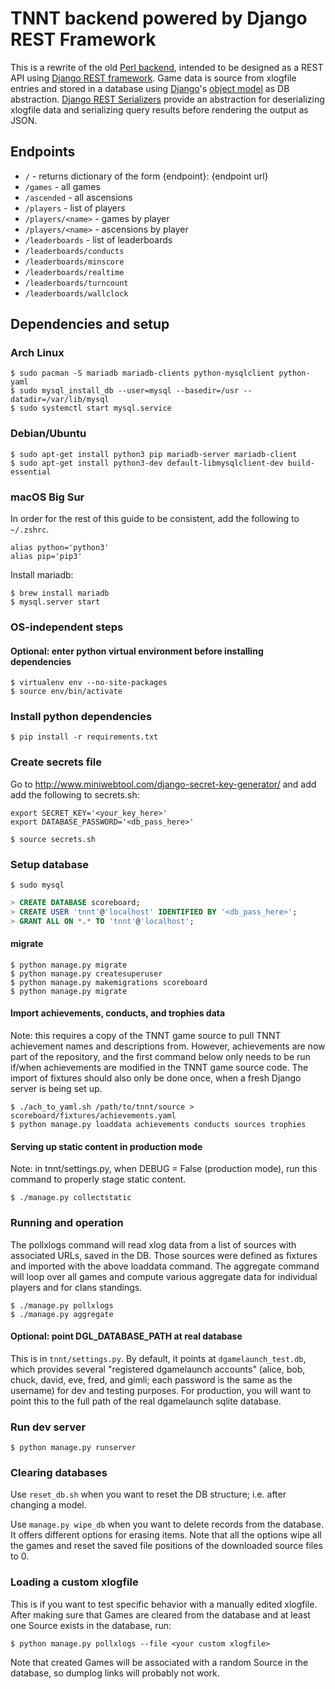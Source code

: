 # TNNT backend powered by Django REST Framework
This is a rewrite of the old
[Perl backend](https://github.com/tnnt-devteam/tnnt-backend), intended to be
designed as a REST API using
[Django REST framework](https://www.django-rest-framework.org/). Game data is
source from xlogfile entries and stored in a database using
[Django](https://www.djangoproject.com/)'s
[object model](https://docs.djangoproject.com/en/3.2/topics/db/models/) as DB
abstraction.
[Django REST Serializers](https://www.django-rest-framework.org/api-guide/serializers/)
provide an abstraction for deserializing xlogfile data and serializing query
results before rendering the output as JSON.

## Endpoints
 - `/` - returns dictionary of the form {endpoint}: {endpoint url}
 - `/games` - all games
 - `/ascended` - all ascensions
 - `/players` - list of players
 - `/players/<name>` - games by player <name>
 - `/players/<name>` - ascensions by player <name>
 - `/leaderboards` - list of leaderboards
 - `/leaderboards/conducts`
 - `/leaderboards/minscore`
 - `/leaderboards/realtime`
 - `/leaderboards/turncount`
 - `/leaderboards/wallclock`

## Dependencies and setup

### Arch Linux
```shell
$ sudo pacman -S mariadb mariadb-clients python-mysqlclient python-yaml
$ sudo mysql_install_db --user=mysql --basedir=/usr --datadir=/var/lib/mysql
$ sudo systemctl start mysql.service
```

### Debian/Ubuntu
```shell
$ sudo apt-get install python3 pip mariadb-server mariadb-client
$ sudo apt-get install python3-dev default-libmysqlclient-dev build-essential
```

### macOS Big Sur
In order for the rest of this guide to be consistent, add the following to `~/.zshrc`.
```shell
alias python='python3'
alias pip='pip3'
```
Install mariadb:
```shell
$ brew install mariadb
$ mysql.server start
```

### OS-independent steps
#### Optional: enter python virtual environment before installing dependencies
```shell
$ virtualenv env --no-site-packages
$ source env/bin/activate
```

### Install python dependencies
`$ pip install -r requirements.txt`

### Create secrets file
Go to http://www.miniwebtool.com/django-secret-key-generator/ and add add the
following to secrets.sh:
```shell
export SECRET_KEY='<your_key_here>'
export DATABASE_PASSWORD='<db_pass_here>'
```
`$ source secrets.sh`

### Setup database
`$ sudo mysql`
```sql
> CREATE DATABASE scoreboard;
> CREATE USER 'tnnt'@'localhost' IDENTIFIED BY '<db_pass_here>';
> GRANT ALL ON *.* TO 'tnnt'@'localhost';
```
#### migrate
```shell
$ python manage.py migrate
$ python manage.py createsuperuser
$ python manage.py makemigrations scoreboard
$ python manage.py migrate
```

#### Import achievements, conducts, and trophies data
Note: this requires a copy of the TNNT game source to pull TNNT achievement
names and descriptions from. However, achievements are now part of the repository,
and the first command below only needs to be run if/when achievements are modified
in the TNNT game source code. The import of fixtures should also only be done once,
when a fresh Django server is being set up.
```shell
$ ./ach_to_yaml.sh /path/to/tnnt/source > scoreboard/fixtures/achievements.yaml
$ python manage.py loaddata achievements conducts sources trophies
```

#### Serving up static content in production mode
Note: in tnnt/settings.py, when DEBUG = False (production mode), run this command
to properly stage static content.
```shell
$ ./manage.py collectstatic
```

### Running and operation
The pollxlogs command will read xlog data from a list of sources with associated URLs,
saved in the DB. Those sources were defined as fixtures and imported with the above
loaddata command. The aggregate command will loop over all games and compute various
aggregate data for individual players and for clans standings.
```shell
$ ./manage.py pollxlogs
$ ./manage.py aggregate
```

#### Optional: point DGL\_DATABASE\_PATH at real database
This is in `tnnt/settings.py`. By default, it points at `dgamelaunch_test.db`,
which provides several "registered dgamelaunch accounts" (alice, bob, chuck,
david, eve, fred, and gimli; each password is the same as the username) for
dev and testing purposes. For production, you will want to point this to the
full path of the real dgamelaunch sqlite database.

### Run dev server
`$ python manage.py runserver`

### Clearing databases
Use `reset_db.sh` when you want to reset the DB structure; i.e. after changing a
model.

Use `manage.py wipe_db` when you want to delete records from the database. It
offers different options for erasing items. Note that all the options wipe all
the games and reset the saved file positions of the downloaded source files to
0.

### Loading a custom xlogfile
This is if you want to test specific behavior with a manually edited xlogfile.
After making sure that Games are cleared from the database and at least one
Source exists in the database, run:

`$ python manage.py pollxlogs --file <your custom xlogfile>`

Note that created Games will be associated with a random Source in the database,
so dumplog links will probably not work.
